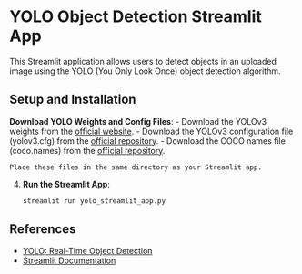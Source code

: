# YOLO Object Detection Streamlit App
This Streamlit application allows users to detect objects in an uploaded image using the YOLO (You Only Look Once) object detection algorithm.

## Setup and Installation
**Download YOLO Weights and Config Files**:
    - Download the YOLOv3 weights from the [official website](https://pjreddie.com/media/files/yolov3.weights).
    - Download the YOLOv3 configuration file (yolov3.cfg) from the [official repository](https://github.com/pjreddie/darknet/blob/master/cfg/yolov3.cfg).
    - Download the COCO names file (coco.names) from the [official repository](https://github.com/pjreddie/darknet/blob/master/data/coco.names).

    Place these files in the same directory as your Streamlit app.

4. **Run the Streamlit App**:
    ```sh
    streamlit run yolo_streamlit_app.py
    ```
    
## References
- [YOLO: Real-Time Object Detection](https://pjreddie.com/darknet/yolo/)
- [Streamlit Documentation](https://docs.streamlit.io/)
